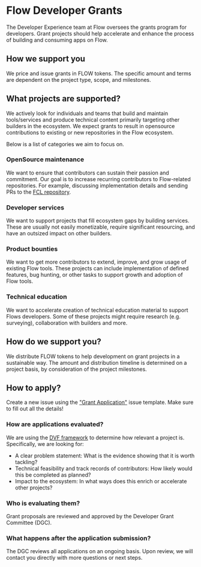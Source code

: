 # Flow Developer Grants

The Developer Experience team at Flow oversees the grants program for developers. Grant projects should help accelerate and enhance the process of building and consuming apps on Flow.

## How we support you

We price and issue grants in FLOW tokens. The specific amount and terms are dependent on the project type, scope, and milestones.

## What projects are supported?

We actively look for individuals and teams that build and maintain tools/services and produce technical content primarily targeting other builders in the ecosystem. We expect grants to result in opensource contributions to existing or new repositories in the Flow ecosystem.

Below is a list of categories we aim to focus on.

### OpenSource maintenance

We want to ensure that contributors can sustain their passion and commitment. Our goal is to increase recurring contributors to Flow-related repositories. For example, discussing implementation details and sending PRs to the [FCL repository](https://github.com/onflow/fcl-js).

### Developer services

We want to support projects that fill ecosystem gaps by building services. These are usually not easily monetizable, require significant resourcing, and have an outsized impact on other builders.

### Product bounties

We want to get more contributors to extend, improve, and grow usage of existing Flow tools. These projects can include implementation of defined features, bug hunting, or other tasks to support growth and adoption of Flow tools.

### Technical education

We want to accelerate creation of technical education material to support Flows developers. Some of these projects might require research (e.g. surveying), collaboration with builders and more.

## How do we support you?

We distribute FLOW tokens to help development on grant projects in a sustainable way. The amount and distribution timeline is determined on a project basis, by consideration of the project milestones.

## How to apply?

Create a new issue using the ["Grant Application"](https://github.com/onflow/developer-grants/issues/new?assignees=alxflw&labels=in+review&template=grant-application.md&title=) issue template. Make sure to fill out all the details!

### How are applications evaluated?

We are using the [DVF framework](https://tryble.atlassian.net/wiki/spaces/prioritizr/pages/254738466/Design+Thinking+Desirability+Viability+and+Feasibility+DVF) to determine how relevant a project is. Specifically, we are looking for:

- A clear problem statement: What is the evidence showing that it is worth tackling?
- Technical feasibility and track records of contributors: How likely would this be completed as planned?
- Impact to the ecosystem: In what ways does this enrich or accelerate other projects?

### Who is evaluating them?

Grant proposals are reviewed and approved by the Developer Grant Committee (DGC).

### What happens after the application submission?

The DGC reviews all applications on an ongoing basis. Upon review, we will contact you directly with more questions or next steps.
